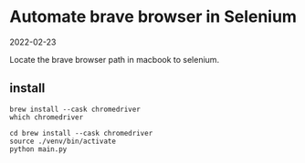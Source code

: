 # Automate brave browser in Selenium

2022-02-23

Locate the brave browser path in macbook to selenium.

## install

```
brew install --cask chromedriver
which chromedriver
```

```
cd brew install --cask chromedriver
source ./venv/bin/activate
python main.py
```